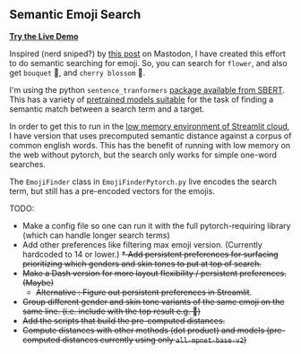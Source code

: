 
## Semantic Emoji Search

**[Try the Live Demo](https://emoji-find.streamlit.app)**

Inspired (nerd sniped?) by [this post](https://data-folks.masto.host/@archie/109543055657581394) on Mastodon, I have created this effort to do semantic searching for emoji. So, you can search for `flower`, and also get `bouquet` 💐, and `cherry blossom` 🌸.

I'm using the python `sentence_tranformers` [package available from SBERT](https://www.sbert.net/index.html). This has a variety of [pretrained models suitable](https://www.sbert.net/docs/pretrained_models.htm) for the task of finding a semantic match between a search term and a target.

In order to get this to run in the [low memory environment of Streamlit cloud](https://emoji-find.streamlit.app), I have version that uses precomputed semantic distance against a corpus of common english words. This has the benefit of running with low memory on the web without pytorch, but the search only works for simple one-word searches.

The `EmojiFinder` class in `EmojiFinderPytorch.py` live encodes the search term, but still has a pre-encoded vectors for the emojis.

TODO:

* Make a config file so one can run it with the full pytorch-requiring library (which can handle longer search terms)
* Add other preferences like filtering max emoji version. (Currently hardcoded to 14 or lower.)
~~* Add persistent preferences for surfacing prioritizing which genders and skin tones to put at top of search.~~
* ~~Make a Dash version for more layout flexibility / persistent preferences. (Maybe)~~
  * ~~Alternative : Figure out persistent preferences in Streamlit~~. 
* ~~Group different gender and skin tone variants of the same emoji on the same line. (i.e. include with the top result e.g. :supervillain:)~~
* ~~Add the scripts that build the pre-computed distances.~~
* ~~Compute distances with other methods (dot product) and models (pre-computed distances currently using only `all-mpnet-base-v2`)~~
